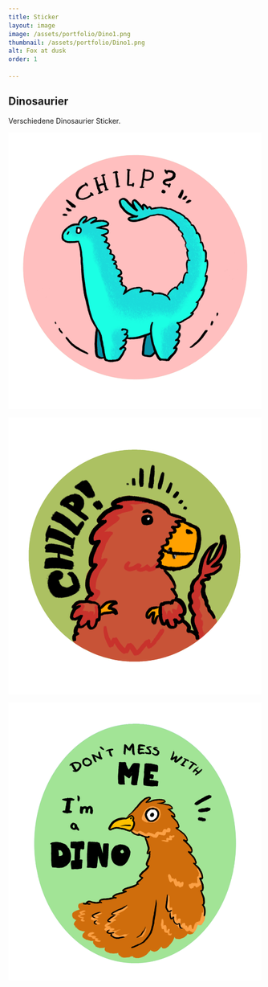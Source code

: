 ```yaml
---
title: Sticker
layout: image
image: /assets/portfolio/Dino1.png
thumbnail: /assets/portfolio/Dino1.png
alt: Fox at dusk
order: 1

---
```

## Dinosaurier


Verschiedene Dinosaurier Sticker.



![Dino2](../assets/portfolio/Dino2.png)


![Dino2](../assets/portfolio/Dino3.png)


![Dino4](../assets/portfolio/Dino4.png)







